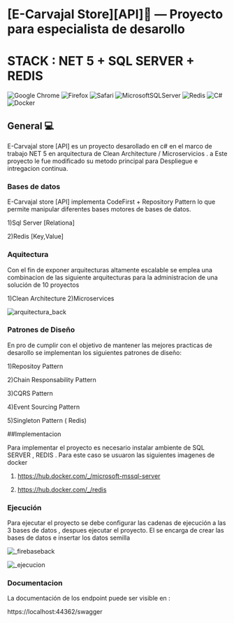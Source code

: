 [E-Carvajal Store][API]:convenience_store: — Proyecto para especialista de desarollo 
==================================================
STACK : NET 5 + SQL SERVER + REDIS
==================================================
![Google Chrome](https://img.shields.io/badge/Google%20Chrome-4285F4?style=for-the-badge&logo=GoogleChrome&logoColor=white)
![Firefox](https://img.shields.io/badge/Firefox-FF7139?style=for-the-badge&logo=Firefox-Browser&logoColor=white)
![Safari](https://img.shields.io/badge/Safari-000000?style=for-the-badge&logo=Safari&logoColor=white)
![MicrosoftSQLServer](https://img.shields.io/badge/Microsoft%20SQL%20Sever-CC2927?style=for-the-badge&logo=microsoft%20sql%20server&logoColor=white)
![Redis](https://img.shields.io/badge/redis-%23DD0031.svg?style=for-the-badge&logo=redis&logoColor=white)
![C#](https://img.shields.io/badge/c%23-%23239120.svg?style=for-the-badge&logo=c-sharp&logoColor=white)
![Docker](https://img.shields.io/badge/docker-%230db7ed.svg?style=for-the-badge&logo=docker&logoColor=white)




General :computer:
--------------------------------------

E-Carvajal store [API]  es un proyecto desarollado en c# en el marco de trabajo NET 5 en arquitectura de Clean Architecture / Microservicios . a Este proyecto le fue modificado su metodo principal para Despliegue e intregacion continua. 


### Bases de datos 

E-Carvajal store [API] implementa CodeFirst + Repository Pattern lo que permite manipular diferentes bases motores de bases de datos.

1)Sql Server [Relationa]

2)Redis [Key,Value]

### Aquitectura

Con el fin de exponer arquitecturas altamente escalable se emplea una combinacion de las siguiente arquitecturas para la administracion de una solución de 10 proyectos

1)Clean Architecture
2)Microservices


![arquitectura_back](https://firebasestorage.googleapis.com/v0/b/storeapp-c5f8a.appspot.com/o/repo%2Farquitectura.gif?alt=media&token=ea3f5fc2-e825-4756-9377-752a902a27e3)


### Patrones de Diseño

En pro de cumplir con el objetivo de mantener las mejores practicas de desarollo se implementan los siguientes patrones de diseño:

1)Repositoy Pattern

2)Chain Responsability Pattern

3)CQRS Pattern

4)Event Sourcing Pattern

5)Singleton Pattern ( Redis)


##Implementacion

Para implementar el proyecto es necesario instalar ambiente de SQL SERVER , REDIS . Para este caso se usuaron las siguientes imagenes de docker 

1) https://hub.docker.com/_/microsoft-mssql-server

2) https://hub.docker.com/_/redis

### Ejecución

Para ejecutar el proyecto se debe configurar las cadenas de ejecución a las 3 bases de datos , despues ejecutar el proyecto. El se encarga de crear las bases de datos e insertar los datos semilla



![_firebaseback](https://firebasestorage.googleapis.com/v0/b/storeapp-c5f8a.appspot.com/o/repo%2Fstrings.gif?alt=media&token=f181750a-75bd-4be8-8aff-712c927406c5)

![_ejecucion](https://firebasestorage.googleapis.com/v0/b/storeapp-c5f8a.appspot.com/o/repo%2Fejecucion.gif?alt=media&token=eff8f9e6-f681-4d9f-8ab8-51c82a16f492)


### Documentacion

La documentación de los endpoint puede ser visible  en :

https://localhost:44362/swagger


